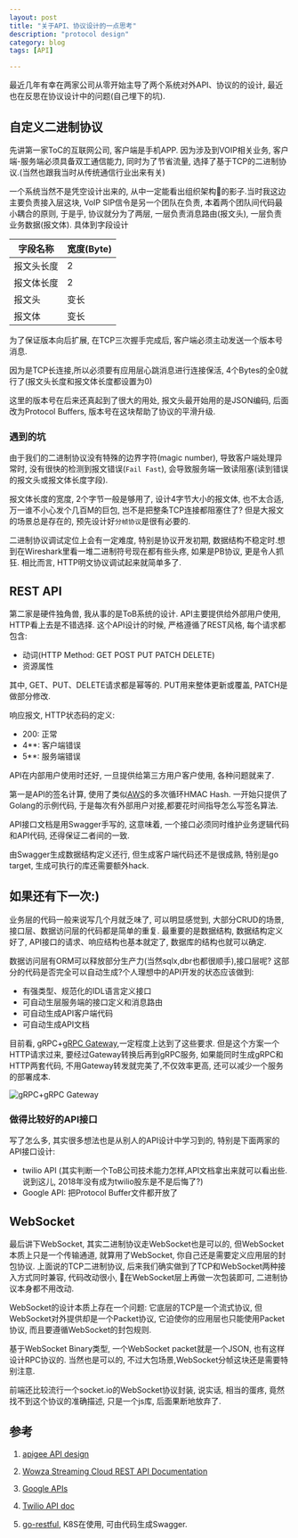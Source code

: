 ```yaml
---
layout: post
title: "关于API、协议设计的一点思考"
description: "protocol design"
category: blog
tags: [API]

---
```


最近几年有幸在两家公司从零开始主导了两个系统对外API、协议的的设计, 最近也在反思在协议设计中的问题(自己埋下的坑).

## 自定义二进制协议
先讲第一家ToC的互联网公司, 客户端是手机APP. 因为涉及到VOIP相关业务, 客户端-服务端必须具备双工通信能力, 同时为了节省流量, 选择了基于TCP的二进制协议.(当然也跟我当时从传统通信行业出来有关)

一个系统当然不是凭空设计出来的, 从中一定能看出组织架构的影子.当时我这边主要负责接入层这块, VoIP SIP信令是另一个团队在负责, 本着两个团队间代码最小耦合的原则, 于是乎, 协议就分为了两层, 一层负责消息路由(报文头), 一层负责业务数据(报文体).
具体到字段设计

| 字段名称      |   宽度(Byte)   |  
---------------|----------------
|  报文头长度    |   2      |  
|  报文体长度    |   2      |  
|  报文头       |   变长    |   
|  报文体       |   变长    |   

为了保证版本向后扩展, 在TCP三次握手完成后, 客户端必须主动发送一个版本号消息.

因为是TCP长连接,所以必须要有应用层心跳消息进行连接保活, 4个Bytes的全0就行了(报文头长度和报文体长度都设置为0)

这里的版本号在后来还真起到了很大的用处, 报文头最开始用的是JSON编码, 后面改为Protocol Buffers, 版本号在这块帮助了协议的平滑升级.

### 遇到的坑
由于我们的二进制协议没有特殊的边界字符(magic number), 导致客户端处理异常时, 没有很快的检测到报文错误(`Fail Fast`), 会导致服务端一致读阻塞(读到错误的报文头或报文体长度字段). 

报文体长度的宽度, 2个字节一般是够用了, 设计4字节大小的报文体, 也不太合适,万一谁不小心发个几百M的巨包, 岂不是把整条TCP连接都阻塞住了? 
但是大报文的场景总是存在的, 预先设计好`分帧协议`是很有必要的.

二进制协议调试定位上会有一定难度, 特别是协议开发初期, 数据结构不稳定时.想到在Wireshark里看一堆二进制符号现在都有些头疼, 如果是PB协议, 更是令人抓狂. 相比而言, HTTP明文协议调试起来就简单多了.

## REST API
第二家是硬件独角兽, 我从事的是ToB系统的设计. API主要提供给外部用户使用, HTTP看上去是不错选择. 这个API设计的时候, 严格遵循了REST风格, 每个请求都包含:
- 动词(HTTP Method: GET POST PUT PATCH DELETE)
- 资源属性

其中, GET、PUT、DELETE请求都是幂等的. PUT用来整体更新或覆盖, PATCH是做部分修改.

响应报文, HTTP状态码的定义:
- 200: 正常
- 4**: 客户端错误
- 5**: 服务端错误

API在内部用户使用时还好, 一旦提供给第三方用户客户使用, 各种问题就来了.

第一是API的签名计算, 使用了类似[AWS](https://docs.aws.amazon.com/general/latest/gr/sigv4-calculate-signature.html)的多次循环HMAC Hash. 一开始只提供了Golang的示例代码, 于是每次有外部用户对接,都要花时间指导怎么写签名算法. 

API接口文档是用Swagger手写的, 这意味着, 一个接口必须同时维护业务逻辑代码和API代码, 还得保证二者间的一致.

由Swagger生成数据结构定义还行, 但生成客户端代码还不是很成熟, 特别是go target, 生成可执行的库还需要额外hack.

## 如果还有下一次:)

业务层的代码一般来说写几个月就乏味了, 可以明显感觉到, 大部分CRUD的场景, 接口层、数据访问层的代码都是简单的重复. 最重要的是数据结构, 数据结构定义好了, API接口的请求、响应结构也基本就定了, 数据库的结构也就可以确定.

数据访问层有ORM可以释放部分生产力(当然sqlx,dbr也都很顺手),接口层呢? 这部分的代码是否完全可以自动生成?个人理想中的API开发的状态应该做到:
- 有强类型、规范化的IDL语言定义接口
- 可自动生层服务端的接口定义和消息路由
- 可自动生成API客户端代码
- 可自动生成API文档

目前看, gRPC+[gRPC Gateway](https://github.com/grpc-ecosystem/grpc-gateway),一定程度上达到了这些要求.
但是这个方案一个HTTP请求过来, 要经过Gateway转换后再到gRPC服务, 如果能同时生成gRPC和HTTP两套代码, 不用Gateway转发就完美了,不仅效率更高, 还可以减少一个服务的部署成本.

![gRPC+gRPC Gateway](https://camo.githubusercontent.com/e75a8b46b078a3c1df0ed9966a16c24add9ccb83/68747470733a2f2f646f63732e676f6f676c652e636f6d2f64726177696e67732f642f3132687034435071724e5046686174744c5f63496f4a707446766c41716d35774c513067677149356d6b43672f7075623f773d37343926683d333730)

### 做得比较好的API接口
写了怎么多, 其实很多想法也是从别人的API设计中学习到的, 特别是下面两家的API接口设计:
- twilio API (其实判断一个ToB公司技术能力怎样,API文档拿出来就可以看出些. 说到这儿, 2018年没有成为twilio股东是不是后悔了?)
- Google API: 把Protocol Buffer文件都开放了

## WebSocket
最后讲下WebSocket, 其实二进制协议走WebSocket也是可以的, 但WebSocket本质上只是一个传输通道, 就算用了WebSocket, 你自己还是需要定义应用层的封包协议. 上面说的TCP二进制协议, 后来我们确实做到了TCP和WebSocket两种接入方式同时兼容, 代码改动很小, 在WebSocket层上再做一次包装即可, 二进制协议本身都不用改动.

WebSocket的设计本质上存在一个问题: 它底层的TCP是一个流式协议, 但WebSocket对外提供却是一个Packet协议, 它迫使你的应用层也只能使用Packet协议, 而且要遵循WebSocket的封包规则.

基于WebSocket Binary类型, 一个WebSocket packet就是一个JSON, 也有这样设计RPC协议的. 当然也是可以的, 不过大包场景,WebSocket分帧这块还是需要特别注意.

前端还比较流行一个socket.io的WebSocket协议封装, 说实话, 相当的蛋疼, 竟然找不到这个协议的准确描述, 只是一个js库, 后面果断地放弃了.


## 参考

1. [apigee API design](https://pages.apigee.com/rs/apigee/images/api-design-ebook-2012-03.pdf)

2. [Wowza Streaming Cloud REST API Documentation](https://sandbox.cloud.wowza.com/api/current/docs)

3. [Google APIs](https://github.com/googleapis/googleapis)

4. [Twilio API doc](https://www.twilio.com/docs/usage/api)

5. [go-restful](https://github.com/emicklei/go-restful), K8S在使用, 可由代码生成Swagger.